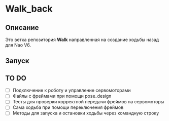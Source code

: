 # Walk_back

## Описание

Это ветка репозитория **Walk** направленная на создание ходьбы назад для Nao V6.

## Запуск

## TO DO

- [ ] Подключение к роботу и управление сервомоторами
- [ ] Файлы с фреймами при помощи pose_design
- [ ] Тесты для проверки корректной передачи фреймов на сервомоторы
- [ ] Сама ходьба при помощи переключения фреймов
- [ ] Методы для запуска и остановки ходьбы через командную строку
